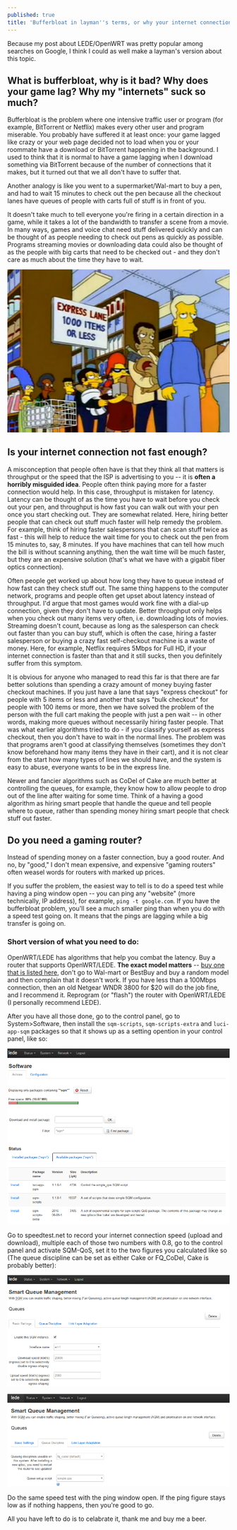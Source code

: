 ```yaml
---
published: true
title: 'Bufferbloat in layman''s terms, or why your internet connection sucks'
---
```

Because my post about LEDE/OpenWRT was pretty popular among searches on Google, I think I could as well make a layman's version about this topic.

## What is bufferbloat, why is it bad? Why does your game lag? Why my "internets" suck so much?

Bufferbloat is the problem where one intensive traffic user or program (for example, BitTorrent or Netflix) makes every other user and program miserable. You probably have suffered it at least once: your game lagged like crazy or your web page decided not to load when you or your roommate have a download or BitTorrent happening in the background. I used to think that it is normal to have a game lagging when I download something via BitTorrent because of the number of connections that it makes, but it turned out that we all don't have to suffer that.

Another analogy is like you went to a supermarket/Wal-mart to buy a pen, and had to wait 15 minutes to check out the pen because all the checkout lanes have queues of people with carts full of stuff is in front of you. 

It doesn't take much to tell everyone you're firing in a certain direction in a game, while it takes a lot of the bandwidth to transfer a scene from a movie. In many ways, games and voice chat need stuff delivered quickly and can be thought of as people needing to check out pens as quickly as possible. Programs streaming movies or downloading data could also be thought of as the people with big carts that need to be checked out - and they don't care as much about the time they have to wait.

![Install the software](/assets/posts-images/Simpsons-Express-Line.jpg)


## Is your internet connection not fast enough?

A misconception that people often have is that they think all that matters is throughput or the speed that the ISP is advertising to you -- it is **often a horribly misguided idea**. People often think paying more for a faster connection would help. In this case, throughput is mistaken for latency. Latency can be thought of as the time you have to wait before you check out your pen, and throughput is how fast you can walk out with your pen once you start checking out. They are somewhat related. Here, hiring better people that can check out stuff much faster will help remedy the problem. For example, think of hiring faster salespersons that can scan stuff twice as fast - this will help to reduce the wait time for you to check out the pen from 15 minutes to, say, 8 minutes. If you have machines that can tell how much the bill is without scanning anything, then the wait time will be much faster, but they are an expensive solution (that's what we have with a gigabit fiber optics connection). 

Often people get worked up about how long they have to queue instead of how fast can they check stuff out. The same thing happens to the computer network, programs and people often get upset about latency instead of throughput. I'd argue that most games would work fine with a dial-up connection, given they don't have to update. Better throughput only helps when you check out many items very often, i.e. downloading lots of movies. Streaming doesn't count, because as long as the salesperson can check out faster than you can buy stuff, which is often the case, hiring a faster salesperson or buying a crazy fast self-checkout machine is a waste of money. Here, for example, Netflix requires 5Mbps for Full HD, if your internet connection is faster than that and it still sucks, then you definitely suffer from this symptom.

It is obvious for anyone who managed to read this far is that there are far better solutions than spending a crazy amount of money buying faster checkout machines. If you just have a lane that says "express checkout" for people with 5 items or less and another that says "bulk checkout" for people with 100 items or more, then we have solved the problem of the person with the full cart making the people with just a pen wait -- in other words, making more queues without necessarily hiring faster people. That was what earlier algorithms tried to do - if you classify yourself as express checkout, then you don't have to wait in the normal lines. The problem was that programs aren't good at classifying themselves (sometimes they don't know beforehand how many items they have in their cart), and it is not clear from the start how many types of lines we should have, and the system is easy to abuse, everyone wants to be in the express line. 

Newer and fancier algorithms such as CoDel of Cake are much better at controlling the queues, for example, they know how to allow people to drop out of the line after waiting for some time. Think of a having a good algorithm as hiring smart people that handle the queue and tell people where to queue, rather than spending money hiring smart people that check stuff out faster.

## Do you need a gaming router?

Instead of spending money on a faster connection, buy a good router. And no, by "good," I don't mean expensive, and expensive "gaming routers" often weasel words for routers with marked up prices. 

If you suffer the problem, the easiest way to tell is to do a speed test while having a ping window open -- you can ping any "website" (more technically, IP address), for example, `ping -t google.com`. If you have the bufferbloat problem, you'll see a much smaller ping than when you do with a speed test going on. It means that the pings are lagging while a big transfer is going on.

### Short version of what you need to do:

OpenWRT/LEDE has algorithms that help you combat the latency. Buy a router that supports OpenWRT/LEDE. **The exact model matters** -- [buy one that is listed here](https://lede-project.org/toh/views/toh_available_864), don't go to Wal-mart or BestBuy and buy a random model and then complain that it doesn't work. If you have less than a 100Mbps connection, then an old Netgear WNDR 3800 for $20 will do the job fine, and I recommend it. Reprogram (or "flash") the router with OpenWRT/LEDE (I personally recommend LEDE). 

After you have all those done, go to the control panel, go to System>Software, then install the `sqm-scripts`, `sqm-scripts-extra` and `luci-app-sqm` packages so that it shows up as a setting opention in your control panel, like so:

![Install the software](/assets/posts-images/bufferbloat1.png)

Go to speedtest.net to record your internet connection speed (upload and download), multiple each of those two numbers with 0.8, go to the control panel and activate SQM-QoS, set it to the two figures you calculated like so (The queue discipline can be set as either Cake or FQ_CoDel, Cake is probably better):

![Set it up](/assets/posts-images/bufferbloat2.png)

![Close](/assets/posts-images/bufferbloat3.png)

Do the same speed test with the ping window open. If the ping figure stays low as if nothing happens, then you're good to go. 

All you have left to do is to celabrate it, thank me and buy me a beer.
